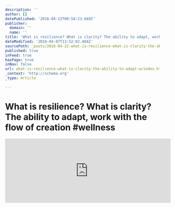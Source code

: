 ```yaml
---
description: ''
author: []
datePublished: '2016-04-22T00:58:23.669Z'
publisher:
  domain: ''
  name: ''
title: 'What is resilience? What is clarity? The ability to adapt, work with the flow of creation #wellness'
dateModified: '2016-04-07T13:52:02.484Z'
sourcePath: _posts/2016-04-22-what-is-resilience-what-is-clarity-the-ability-to-adapt-w.md
published: true
inFeed: true
hasPage: true
inNav: false
url: what-is-resilience-what-is-clarity-the-ability-to-adapt-w/index.html
_context: 'http://schema.org'
_type: Article

---
```

# What is resilience? What is clarity? The ability to adapt, work with the flow of creation \#wellness

<iframe src="https://cdn.embedly.com/widgets/media.html?src=https%3A%2F%2Fanchor.fm%2Fembed%2F9ebbae&amp;url=https%3A%2F%2Fanchor.fm%2Fw%2F9EBBAE&amp;image=https%3A%2F%2Fs3-us-west-2.amazonaws.com%2Fanchor-website%2Fimages%2Ffbog_wave.png&amp;key=b7d04c9b404c499eba89ee7072e1c4f7&amp;type=text%2Fhtml&amp;schema=anchor" width="540" height="210" scrolling="no" frameborder="0" allowfullscreen="allowfullscreen" style=""></iframe>
